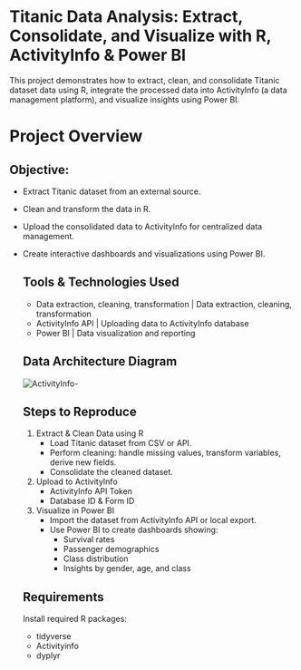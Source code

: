 # Titanic Data Analysis: Extract, Consolidate, and Visualize with R, ActivityInfo & Power BI

This project demonstrates how to extract, clean, and consolidate Titanic dataset data using R, integrate the processed data into ActivityInfo (a data management platform), and visualize insights using Power BI.

# Project Overview

## Objective:
- Extract Titanic dataset from an external source.
- Clean and transform the data in R.
- Upload the consolidated data to ActivityInfo for centralized data management.
- Create interactive dashboards and visualizations using Power BI.

  ## Tools & Technologies Used
   - Data extraction, cleaning, transformation | Data extraction, cleaning, transformation
   - ActivityInfo API | Uploading data to ActivityInfo database
   - Power BI | Data visualization and reporting

  ## Data Architecture Diagram
  ![ActivityInfo-](https://github.com/user-attachments/assets/9042dd6a-c6a9-4d8a-8ae1-49e220c50162)


  ## Steps to Reproduce

  1. Extract & Clean Data using R
     - Load Titanic dataset from CSV or API.
     - Perform cleaning: handle missing values, transform variables, derive new fields.
     - Consolidate the cleaned dataset.
  2. Upload to ActivityInfo
     - ActivityInfo API Token
     - Database ID & Form ID
  3. Visualize in Power BI
     - Import the dataset from ActivityInfo API or local export.
     - Use Power BI to create dashboards showing:
         - Survival rates
         - Passenger demographics
         - Class distribution
         - Insights by gender, age, and class

    ## Requirements
  
  Install required R packages:
  - tidyverse
  - Activityinfo
  - dyplyr
    
        
